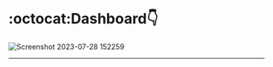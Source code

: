 # :octocat:Dashboard👇
![Screenshot 2023-07-28 152259](https://github.com/yashdoshi12/Sales_report_using_PowerBi/assets/39629707/23e117f3-fd1d-4c0b-a0a7-391795d3ca79)

<hr />
<br />
